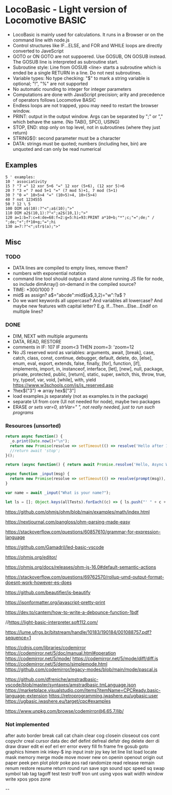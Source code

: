 # LocoBasic - Light version of Locomotive BASIC

- LocoBasic is mainly used for calculations. It runs in a Browser or on the command line with node.js
- Control structures like IF...ELSE, and FOR and WHILE loops are directly converted to JaveScript
- GOTO or ON GOTO are not suppoered. Use GOSUB, ON GOSUB instead. The GOSUB line is interpreted as subroutine start.
- Subroutine style: Line from GOSUB \<line> starts a subroutine which is ended be a single RETURN in a line. Do not nest subroutines.
- Variable types: No type checking: "$" to mark a string variable is optional; "!", "%" are not supported
- No automatic rounding to integer for integer parameters
- Computations are done with JavaScript precision; arity and precedence of operators follows Locomotive BASIC
- Endless loops are not trapped, ypou may need to restart the browser window.
- PRINT: output in the output window. Args can be separated by ";" or "," which behave the same. (No TAB(), SPC(), USING)
- STOP, END: stop only on top level, not in subroutines (where they just return)
- STRING$(): second parameter must be a character
- DATA: strings must be quoted; numbers (including hex, bin) are unquoted and can only be read numerical

## Examples

```basic
5 ' examples:
10 ' associativity
15 ? "7 =" 12 xor 5+6 "=" 12 xor (5+6), (12 xor 5)+6
20 ? "3 =" 7 mod 5+1 "=" (7 mod 5)+1, 7 mod (5+1)
30 ? "0 =" 10>5>4 "=" (10>5)>4, 10>(5>4)
40 ? not 1234555
50 ? 12 \ 5
100 DIM a$(10):?"<";a$(10);">"
110 DIM a2$(10,1):?"<";a2$(10,1);">"
120 a=1:b=7:c=4:de=68:f=2:g=5:hi=93:PRINT a*10+b;"*";c;"=";de;" / ";de;"+";f*10+g;"=";hi
130 a=7:?"<";str$(a);">"
````

## Misc

### TODO

- DATA lines are compiled to empty lines, remove them?
- numbers with exponential notation
- command line tool should output a stand alone running JS file for node, so include dimArray() on-demand in the compiled source?
- TIME: *300/1000 ?
- mid$ as assign? a$="abcde":mid$(a$,3,2)="w":?a$ ?
- Do we want keywords all uppercase? And variables all lowercase?
  And maybe new features with capital letter? E.g. If...Then...Else...Endif on multiple lines?

### DONE

- DIM, NEXT with multiple arguments
- DATA, READ, RESTORE
- comments in IF: 107 IF zoom<3 THEN zoom=3: 'zoom=12
- No JS reserved word as variables: arguments, await, [break], case, catch, class, const, continue, debugger, default, delete, do,
 [else], enum, eval, export, extends, false, finally, [for], function, [if], implements, import, in, instanceof, interface, [let], [new], null,
  package, private, protected, public, [return], static, super, switch, this, throw, true, try, typeof, var, void, [while], with, yield
<https://www.w3schools.com/js/js_reserved.asp>
- ?hex$("3") => array hex$["3"]
- load examples.js separately (not as examples.ts in the package)
- separate UI from core (UI not needed for node), maybe two packages
- ERASE <var> or <strVar> sets var=0, strVar=" ", not really needed, just to run such programs

### Resources (unsorted)

```javaScript
return async function() {
  _o.print(Date.now()+"\n");
  return new Promise(resolve => setTimeout(() => resolve('Hello after 1 second!'), 1000));
  //return await 'stop';
}();

return (async function() { return await Promise.resolve('Hello, Async World!'); })();

async function _input(msg) {
  return new Promise(resolve => setTimeout(() => resolve(prompt(msg)), 0));
}

var name = await _input("What is your name?");
```

```javaScript
let ls = []; Object.keys(allTests).forEach((c) => { ls.push("' " + c + "\n" + Object.keys(allTests[c]).join("\n")); }); console.log(ls.join("\n"));
```

<https://github.com/ohmjs/ohm/blob/main/examples/math/index.html>

<https://nextjournal.com/pangloss/ohm-parsing-made-easy>

<https://stackoverflow.com/questions/60857610/grammar-for-expression-language>

<https://github.com/Gamadril/led-basic-vscode>

<https://ohmjs.org/editor/>

<https://ohmjs.org/docs/releases/ohm-js-16.0#default-semantic-actions>

<https://stackoverflow.com/questions/69762570/rollup-umd-output-format-doesnt-work-however-es-does>

<https://github.com/beautifier/js-beautify>

<https://jsonformatter.org/javascript-pretty-print>

<https://dev.to/cantem/how-to-write-a-debounce-function-1bdf>

//<https://light-basic-interpreter.soft112.com/>

<https://lume.ufrgs.br/bitstream/handle/10183/190184/001088757.pdf?sequence=1>

<https://cdnjs.com/libraries/codemirror>
<https://codemirror.net/5/doc/manual.html#operation>
<https://codemirror.net/5/mode/>
<https://codemirror.net/5/mode/diff/diff.js>
<https://codemirror.net/5/demo/simplemode.html>
<https://github.com/codemirror/legacy-modes/blob/main/mode/pascal.js>

<https://github.com/dfreniche/amstradbasic-vscode/blob/master/syntaxes/amstradbasic.tmLanguage.json>
<https://marketplace.visualstudio.com/items?itemName=CPCReady.basic-language-extension>
<https://retroprogramming.iwashere.eu/ugbasic:user>
<https://ugbasic.iwashere.eu/target/cpc#examples>

<https://www.unpkg.com/browse/codemirror@6.65.7/lib/>

### Not implemented

after auto border break call cat chain clear cog closein closeout cos cont copychr
 creal cursor data dec def defint defreal defstr deg delete derr di draw drawr edit ei eof erl err error every fill fn frame fre
 gosub goto graphics himem ink inkey-$ inp input instr joy key let line list load locate mask memory merge mode move mover new
 on openin openout origin out paper peek pen plot plotr poke pos rad randomize read release remain renum restore resume return round run
 save sgn sound spc speed sq swap symbol tab tag tagoff test testr troff tron unt using vpos wait width window write xpos ypos zone

--
